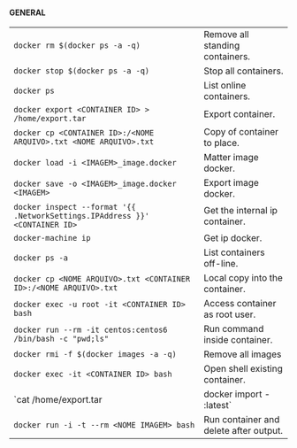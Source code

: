 #### GENERAL
|||
|-|-|
`docker rm $(docker ps -a -q)`|Remove all standing containers.
`docker stop $(docker ps -a -q)`|Stop all containers.
`docker ps`|List online containers.
`docker export <CONTAINER ID> > /home/export.tar`|Export container.
`docker cp <CONTAINER ID>:/<NOME ARQUIVO>.txt <NOME ARQUIVO>.txt`|Copy of container to place.
`docker load -i <IMAGEM>_image.docker`|Matter image docker.
`docker save -o <IMAGEM>_image.docker <IMAGEM>`|Export image docker.
`docker inspect --format '{{ .NetworkSettings.IPAddress }}' <CONTAINER ID>`|Get the internal ip container.
`docker-machine ip`|Get ip docker.
`docker ps -a`|List containers off-line.
`docker cp <NOME ARQUIVO>.txt <CONTAINER ID>:/<NOME ARQUIVO>.txt`|Local copy into the container.
`docker exec -u root -it <CONTAINER ID> bash`|Access container as root user.
`docker run --rm -it centos:centos6 /bin/bash -c "pwd;ls"`|Run command inside container.
`docker rmi -f $(docker images -a -q)`|Remove all images
`docker exec -it <CONTAINER ID> bash`|Open shell existing container.
`cat /home/export.tar | docker import - <NOVO NOME IMAGEM>:latest`|Import container (such as new image).
`docker run -i -t --rm <NOME IMAGEM> bash`|Run container and delete after output.
